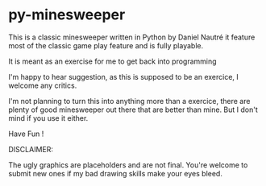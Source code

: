 # py-minesweeper

This is a classic minesweeper written in Python by Daniel Nautré
it feature most of the classic game play feature and is fully playable.

It is meant as an exercise for me to get back into programming

I'm happy to hear suggestion, as this is supposed to be an exercice, I welcome any critics. 

I'm not planning to turn this into anything more than a exercice, there are plenty of good minesweeper out there that are better than mine. But I don't mind if you use it either. 

Have Fun !

DISCLAIMER:

The ugly graphics are placeholders and are not final. You're welcome to submit new ones if my bad drawing skills make your eyes bleed.